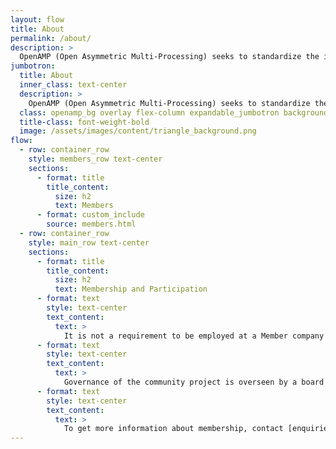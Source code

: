 ```yaml
---
layout: flow
title: About
permalink: /about/
description: >
  OpenAMP (Open Asymmetric Multi-Processing) seeks to standardize the interactions between operating environments in a heterogeneous embedded system through open source solutions for Asymmetric MultiProcessing (AMP).
jumbotron:
  title: About
  inner_class: text-center
  description: >
    OpenAMP (Open Asymmetric Multi-Processing) seeks to standardize the interactions between operating environments in a heterogeneous embedded system through open source solutions for Asymmetric MultiProcessing (AMP).
  class: openamp_bg overlay flex-column expandable_jumbotron background-image
  title-class: font-weight-bold
  image: /assets/images/content/triangle_background.png
flow:
  - row: container_row
    style: members_row text-center
    sections:
      - format: title
        title_content:
          size: h2
          text: Members
      - format: custom_include
        source: members.html
  - row: container_row
    style: main_row text-center
    sections:
      - format: title
        title_content:
          size: h2
          text: Membership and Participation
      - format: text
        style: text-center
        text_content:
          text: >
            It is not a requirement to be employed at a Member company to participate as a developer or in the OpenAMP Technical Steering Committee.  Community participation is welcome!
      - format: text
        style: text-center
        text_content:
          text: >
            Governance of the community project is overseen by a board of representatives from Member companies.  Member fees support administration for the project, such as the project website and mailing lists.  Details of the Governance are in the [Project Charter](../docs/OpenAMPProject_Charter_Approved2020Mar06BoardMeeting.pdf).
      - format: text
        style: text-center
        text_content:
          text: >
            To get more information about membership, contact [enquiries@openampproject.org](mailto:enquiries@openampproject.org "Enquiries email")
---
```


